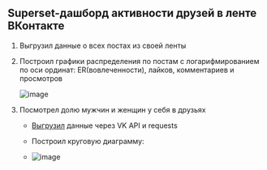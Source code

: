 ## Superset-дашборд активности друзей в ленте ВКонтакте
1. Выгрузил данные о всех постах из своей ленты
2. Построил графики распределения по постам с логарифмированием по оси ординат: ER(вовлеченности), лайков, комментариев и просмотров
   
   ![image](https://github.com/zinoviev-tech/superset-vk/assets/140282696/0b7cfc07-6f76-444b-a29f-0243386c8cc8)



4. Посмотрел долю мужчин и женщин у себя в друзьях
   
   - [Выгрузил](https://github.com/zinoviev-tech/superset-vk/blob/main/friends_VK.ipynb) данные через VK API и requests
     
   - Построил круговую диаграмму:
   - ![image](https://github.com/zinoviev-tech/superset-vk/assets/140282696/eec21a8c-4418-4a48-88ef-14d3a6386d42)
